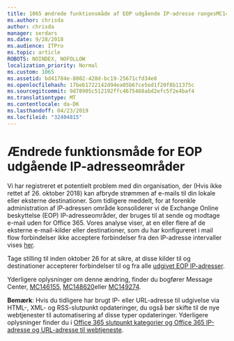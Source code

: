 ```yaml
---
title: 1065 ændrede funktionsmåde af EOP udgående IP-adresse rangesMC146155
ms.author: chrisda
author: chrisda
manager: serdars
ms.date: 9/28/2018
ms.audience: ITPro
ms.topic: article
ROBOTS: NOINDEX, NOFOLLOW
localization_priority: Normal
ms.custom: 1065
ms.assetid: bd41784e-8002-428d-bc19-25671cfd34e8
ms.openlocfilehash: 17beb1722142d94ea05b67ce5ed1f20f8b11375c
ms.sourcegitcommit: 9d78905c512192ffc4675468abd2efc5f2e4baf4
ms.translationtype: MT
ms.contentlocale: da-DK
ms.lasthandoff: 04/23/2019
ms.locfileid: "32404815"
---
```

# <a name="deprecation-of-eop-outbound-ip-address-ranges"></a>Ændrede funktionsmåde for EOP udgående IP-adresseområder

Vi har registreret et potentielt problem med din organisation, der (Hvis ikke rettet af 26. oktober 2018) kan afbryde strømmen af e-mails til din lokale eller eksterne destinationer. Som tidligere meddelt, for at forenkle administration af IP-adressen område konsoliderer vi de Exchange Online beskyttelse (EOP) IP-adresseområder, der bruges til at sende og modtage e-mail uden for Office 365. Vores analyse viser, at en eller flere af de eksterne e-mail-kilder eller destinationer, som du har konfigureret i mail flow forbindelser ikke acceptere forbindelser fra den IP-adresse intervaller vises [her](https://docs.microsoft.com/office365/SecurityCompliance/eop/exchange-online-protection-ip-addresses).

Tage stilling til inden oktober 26 for at sikre, at disse kilder til og destinationer accepterer forbindelser til og fra alle [udgivet EOP IP-adresser](https://docs.microsoft.com/office365/SecurityCompliance/eop/exchange-online-protection-ip-addresses).

Yderligere oplysninger om denne ændring, finder du bogfører Message Center, [MC146155](https://portal.office.com/AdminPortal/home?switchtomodern=true#/MessageCenter?id=MC146155), [MC148620](https://portal.office.com/AdminPortal/home?switchtomodern=true#/MessageCenter?id=MC148620)eller [MC149274](https://portal.office.com/AdminPortal/home?switchtomodern=true#/MessageCenter?id=MC149274).

**Bemærk**: Hvis du tidligere har brugt IP- eller URL-adresse til udgivelse via HTML-, XML- og RSS-slutpunkt opdateringer, du også bør skifte til de nye webtjenester til automatisering af disse typer opdateringer. Yderligere oplysninger finder du i [Office 365 slutpunkt kategorier og Office 365 IP-adresse og URL-adresse til webtjeneste](https://techcommunity.microsoft.com/t5/Office-365-Blog/Announcing-Office-365-endpoint-categories-and-Office-365-IP/ba-p/177638).
